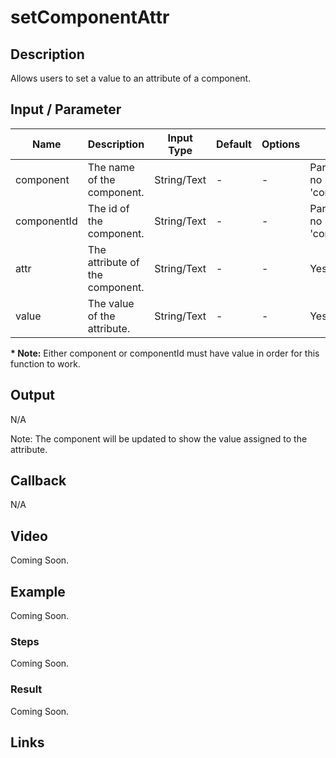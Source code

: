 # setComponentAttr

## Description

Allows users to set a value to an attribute of a component.

## Input / Parameter

| Name | Description | Input Type | Default | Options | Required |
| ------ | ------ | ------ | ------ | ------ | ------ |
| component | The name of the component. | String/Text | - | - | Partial (Yes if no 'componentId'.) |
| componentId | The id of the component. | String/Text | - | - | Partial (Yes if no 'component'.) |
| attr | The attribute of the component. | String/Text | - | - | Yes |
| value | The value of the attribute. | String/Text | - | - | Yes |

__\* Note:__ Either component or componentId must have value in order for this function to work.

## Output

N/A 

Note: The component will be updated to show the value assigned to the attribute.

## Callback

N/A

## Video

Coming Soon.

<!-- Format: [![Video]({image-path}?raw=true)]({url-link}) -->

## Example

Coming Soon.

<!-- Share a scenario, like a user requirements. -->

### Steps

Coming Soon.

<!-- Show the steps and share some screenshots.

1. .....

Format: ![]({image-path}?raw=true) -->

### Result

Coming Soon.

<!-- Explain the output.

Format: ![]({image-path}?raw=true) -->

## Links
